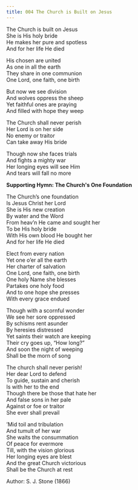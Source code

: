 ```yaml
---
title: 004 The Church is Built on Jesus
---
```


The Church is built on Jesus \
She is His holy bride \
He makes her pure and spotless \
And for her life He died

His chosen are united \
As one in all the earth \
They share in one communion \
One Lord, one faith, one birth

But now we see division \
And wolves oppress the sheep \
Yet faithful ones are praying \
And filled with hope they weep 

The Church shall never perish \
Her Lord is on her side \
No enemy or traitor \
Can take away His bride 

Though now she faces trials \
And fights a mighty war \
Her longing eyes will see Him \
And tears will fall no more





**Supporting Hymn: The Church's One Foundation**


The Church’s one foundation \
Is Jesus Christ her Lord \
She is His new creation \
By water and the Word \
From heav’n He came and sought her \
To be His holy bride \
With His own blood He bought her \
And for her life He died

Elect from every nation \
Yet one o’er all the earth \
Her charter of salvation \
One Lord, one faith, one birth \
One holy Name she blesses \
Partakes one holy food \
And to one hope she presses \
With every grace endued 

Though with a scornful wonder \
We see her sore oppressed \
By schisms rent asunder \
By heresies distressed \
Yet saints their watch are keeping \
Their cry goes up, “How long?” \
And soon the night of weeping \
Shall be the morn of song 

The church shall never perish! \
Her dear Lord to defend \
To guide, sustain and cherish \
Is with her to the end \
Though there be those that hate her \
And false sons in her pale \
Against or foe or traitor \
She ever shall prevail

’Mid toil and tribulation \
And tumult of her war \
She waits the consummation \
Of peace for evermore \
Till, with the vision glorious \
Her longing eyes are blest \
And the great Church victorious \
Shall be the Church at rest 

Author: S. J. Stone (1866)


